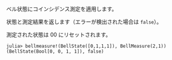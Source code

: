 ベル状態にコインシデンス測定を適用します。

状態と測定結果を返します（エラーが検出された場合は `false`）。

測定された状態は 00 にリセットされます。

```jldoctest
julia> bellmeasure!(BellState([0,1,1,1]), BellMeasure(2,1))
(BellState(Bool[0, 0, 1, 1]), false)
```
